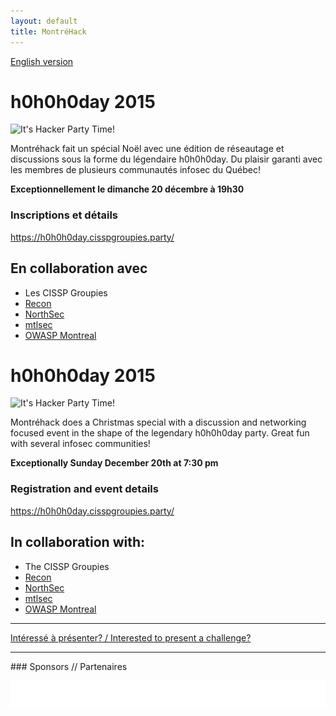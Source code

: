 ```yaml
---
layout: default
title: MontréHack
---
```


[English version](#english)

# h0h0h0day 2015

![It's Hacker Party Time!](http://i.imgur.com/9JlZKc7.png)

Montréhack fait un spécial Noël avec une édition de réseautage et discussions
sous la forme du légendaire h0h0h0day. Du plaisir garanti avec les membres de
plusieurs communautés infosec du Québec!

**Exceptionnellement le dimanche 20 décembre à 19h30**

### Inscriptions et détails

https://h0h0h0day.cisspgroupies.party/

## En collaboration avec

* Les CISSP Groupies
* [Recon](http://recon.cx/)
* [NorthSec](http://nsec.io/)
* [mtlsec](http://blog.mtlsec.com)
* [OWASP Montreal](https://www.owasp.org/index.php/Montr%C3%A9al)

<a id="english"></a>

# h0h0h0day 2015

![It's Hacker Party Time!](http://i.imgur.com/9JlZKc7.png)

Montréhack does a Christmas special with a discussion and networking focused
event in the shape of the legendary h0h0h0day party. Great fun with several
infosec communities!

**Exceptionally Sunday December 20th at 7:30 pm**

### Registration and event details

https://h0h0h0day.cisspgroupies.party/

## In collaboration with:

* The CISSP Groupies
* [Recon](http://recon.cx/)
* [NorthSec](http://nsec.io/)
* [mtlsec](http://blog.mtlsec.com)
* [OWASP Montreal](https://www.owasp.org/index.php/Montr%C3%A9al)

<hr/>

[Intéressé à présenter? / Interested to present a challenge?](https://github.com/montrehack/montrehack.github.com/wiki/Present-at-Montrehack)

<hr/>
### Sponsors // Partenaires

[![Brasserie Benelux](/images/benelux.png)](http://brasseriebenelux.com/)
